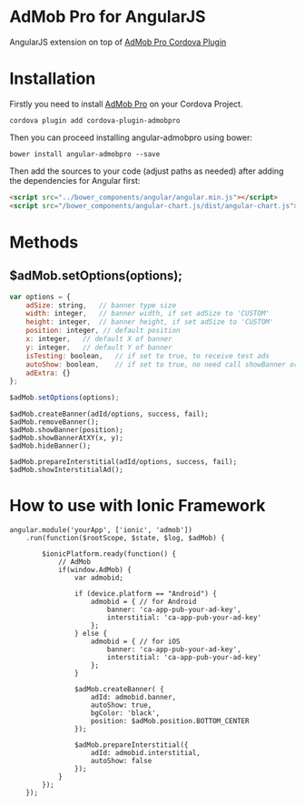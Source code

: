 AdMob Pro for AngularJS
==========

AngularJS extension on top of [AdMob Pro Cordova Plugin](https://github.com/floatinghotpot/cordova-admob-pro)

# Installation

Firstly you need to install [AdMob Pro](https://github.com/floatinghotpot/cordova-admob-pro) on your Cordova Project.

    cordova plugin add cordova-plugin-admobpro

Then you can proceed installing angular-admobpro using bower:

    bower install angular-admobpro --save

Then add the sources to your code (adjust paths as needed) after adding the dependencies for Angular first:

```html
<script src="../bower_components/angular/angular.min.js"></script>
<script src="/bower_components/angular-chart.js/dist/angular-chart.js"></script>
```

# Methods

## $adMob.setOptions(options);

```javascript
var options = {
    adSize: string,   // banner type size
    width: integer,   // banner width, if set adSize to 'CUSTOM'
    height: integer,  // banner height, if set adSize to 'CUSTOM'
    position: integer, // default position
    x: integer,   // default X of banner
    y: integer,   // default Y of banner
    isTesting: boolean,   // if set to true, to receive test ads
    autoShow: boolean,    // if set to true, no need call showBanner or showInterstitial
    adExtra: {}
};

$adMob.setOptions(options);
```

    $adMob.createBanner(adId/options, success, fail);
    $adMob.removeBanner();
    $adMob.showBanner(position);
    $adMob.showBannerAtXY(x, y);
    $adMob.hideBanner();

    $adMob.prepareInterstitial(adId/options, success, fail);
    $adMob.showInterstitialAd();


# How to use with Ionic Framework

    angular.module('yourApp', ['ionic', 'admob'])
        .run(function($rootScope, $state, $log, $adMob) {

            $ionicPlatform.ready(function() {
                // AdMob
                if(window.AdMob) {
                    var admobid;

                    if (device.platform == "Android") {
                        admobid = { // for Android
                            banner: 'ca-app-pub-your-ad-key',
                            interstitial: 'ca-app-pub-your-ad-key'
                        };
                    } else {
                        admobid = { // for iOS
                            banner: 'ca-app-pub-your-ad-key',
                            interstitial: 'ca-app-pub-your-ad-key'
                        };
                    }

                    $adMob.createBanner( {
                        adId: admobid.banner,
                        autoShow: true,
                        bgColor: 'black',
                        position: $adMob.position.BOTTOM_CENTER
                    });

                    $adMob.prepareInterstitial({
                        adId: admobid.interstitial,
                        autoShow: false
                    });
                }
            });
        });


